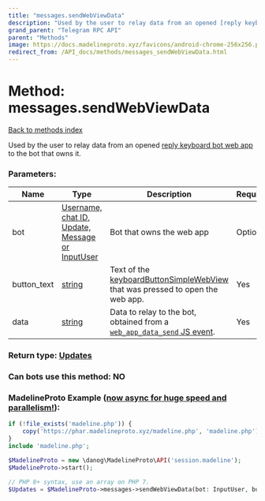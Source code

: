 ```yaml
---
title: "messages.sendWebViewData"
description: "Used by the user to relay data from an opened [reply keyboard bot web app](https://core.telegram.org/api/bots/webapps) to the bot that owns it."
grand_parent: "Telegram RPC API"
parent: "Methods"
image: https://docs.madelineproto.xyz/favicons/android-chrome-256x256.png
redirect_from: /API_docs/methods/messages_sendWebViewData.html
---
```

# Method: messages.sendWebViewData
[Back to methods index](index.html)



Used by the user to relay data from an opened [reply keyboard bot web app](https://core.telegram.org/api/bots/webapps) to the bot that owns it.

### Parameters:

| Name     |    Type       | Description | Required |
|----------|---------------|-------------|----------|
|bot|[Username, chat ID, Update, Message or InputUser](/API_docs/types/InputUser.html) | Bot that owns the web app | Optional|
|button\_text|[string](/API_docs/types/string.html) | Text of the [keyboardButtonSimpleWebView](../constructors/keyboardButtonSimpleWebView.html) that was pressed to open the web app. | Yes|
|data|[string](/API_docs/types/string.html) | Data to relay to the bot, obtained from a [`web_app_data_send` JS event](https://core.telegram.org/api/web-events#web-app-data-send). | Yes|


### Return type: [Updates](/API_docs/types/Updates.html)

### Can bots use this method: **NO**


### MadelineProto Example ([now async for huge speed and parallelism!](https://docs.madelineproto.xyz/docs/ASYNC.html)):


```php
if (!file_exists('madeline.php')) {
    copy('https://phar.madelineproto.xyz/madeline.php', 'madeline.php');
}
include 'madeline.php';

$MadelineProto = new \danog\MadelineProto\API('session.madeline');
$MadelineProto->start();

// PHP 8+ syntax, use an array on PHP 7.
$Updates = $MadelineProto->messages->sendWebViewData(bot: InputUser, button_text: 'string', data: 'string', );
```

